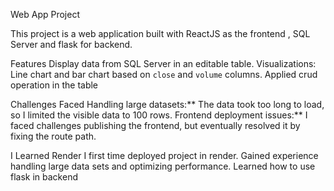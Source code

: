 Web App Project

This project is a web application built with ReactJS as the frontend , SQL Server and flask for backend.

Features
Display data from SQL Server in an editable table.
Visualizations: Line chart and bar chart based on `close` and `volume` columns.
Applied crud operation in the table 

Challenges Faced
Handling large datasets:** The data took too long to load, so I limited the visible data to 100 rows.
Frontend deployment issues:** I faced challenges publishing the frontend, but eventually resolved it by fixing the route path.

I Learned
Render I first time deployed project in render.
Gained experience handling large data sets and optimizing performance.
Learned how to use flask in backend



